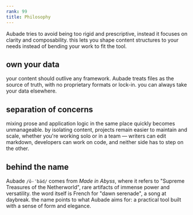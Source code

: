 ```yaml
---
rank: 99
title: Philosophy
---
```


Aubade tries to avoid being too rigid and prescriptive, instead it focuses on clarity and composability. this lets you shape content structures to your needs instead of bending your work to fit the tool.

## own your data

your content should outlive any framework. Aubade treats files as the source of truth, with no proprietary formats or lock-in. you can always take your data elsewhere.

## separation of concerns

mixing prose and application logic in the same place quickly becomes unmanageable. by isolating content, projects remain easier to maintain and scale, whether you're working solo or in a team — writers can edit markdown, developers can work on code, and neither side has to step on the other.

## behind the name

Aubade `/ō-ˈbäd/` comes from *Made in Abyss*, where it refers to "Supreme Treasures of the Netherworld", rare artifacts of immense power and versatility. the word itself is French for "dawn serenade", a song at daybreak. the name points to what Aubade aims for: a practical tool built with a sense of form and elegance.

